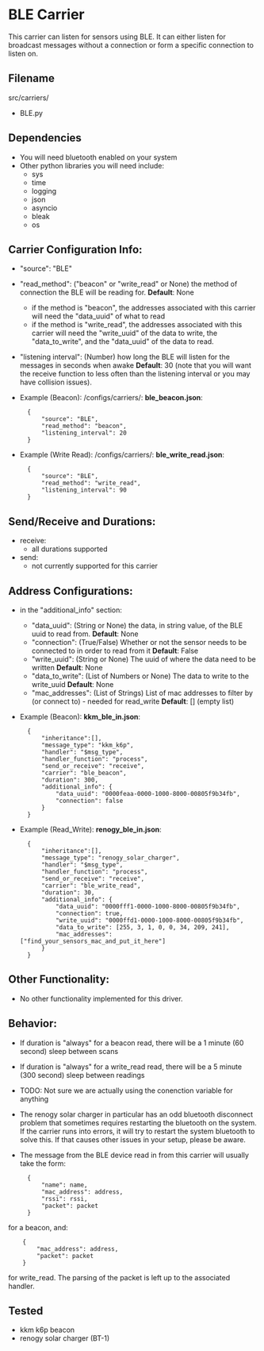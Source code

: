 # BLE Carrier
This carrier can listen for sensors using BLE. It can either listen for broadcast messages without a connection or form a specific connection to listen on. 

## Filename
src/carriers/
- BLE.py

## Dependencies
- You will need bluetooth enabled on your system 
- Other python libraries you will need include:
    - sys
    - time
    - logging
    - json
    - asyncio
    - bleak
    - os 

## Carrier Configuration Info:
- "source": "BLE" 
-  "read_method": ("beacon" or "write_read" or None) the method of connection the BLE will be reading for.  **Default**: None
    - if the method is "beacon", the addresses associated with this carrier will need the "data_uuid" of what to read
    - if the method is "write_read", the addresses associated with this carrier will need the "write_uuid" of the data to write, the "data_to_write", and the "data_uuid" of the data to read. 
- "listening interval": (Number) how long the BLE will listen for the messages in seconds when awake **Default**: 30 (note that you will want the receive function to less often than the listening interval or you may have collision issues). 

- Example (Beacon): 
/configs/carriers/:
**ble_beacon.json**:

        {
            "source": "BLE",
            "read_method": "beacon",
            "listening_interval": 20
        }   


- Example (Write Read): 
/configs/carriers/:
**ble_write_read.json**:

        {
            "source": "BLE",
            "read_method": "write_read",
            "listening_interval": 90
        }



## Send/Receive and Durations: 
- receive:
    - all durations supported 
- send: 
    - not currently supported for this carrier 

## Address Configurations: 
- in the "additional_info" section:
    - "data_uuid": (String or None) the data, in string value, of the BLE uuid to read from. **Default**: None
    - "connection": (True/False) Whether or not the sensor needs to be connected to in order to read from it **Default**: False
    - "write_uuid": (String or None) The uuid of where the data need to be written **Default**: None
    - "data_to_write": (List of Numbers or None) The data to write to the write_uuid **Default**: None
    - "mac_addresses": (List of Strings) List of mac addresses to filter by (or connect to) - needed for read_write **Default**: [] (empty list)
     

- Example (Beacon): 
**kkm_ble_in.json**:

        {
            "inheritance":[],
            "message_type": "kkm_k6p",
            "handler": "$msg_type",
            "handler_function": "process",
            "send_or_receive": "receive",
            "carrier": "ble_beacon",
            "duration": 300,
            "additional_info": {
                "data_uuid": "0000feaa-0000-1000-8000-00805f9b34fb",
                "connection": false
            } 
        }


- Example (Read_Write):
**renogy_ble_in.json**:

        {
            "inheritance":[],
            "message_type": "renogy_solar_charger",
            "handler": "$msg_type",
            "handler_function": "process",
            "send_or_receive": "receive",
            "carrier": "ble_write_read",
            "duration": 30,
            "additional_info": {
                "data_uuid": "0000fff1-0000-1000-8000-00805f9b34fb",
                "connection": true,
                "write_uuid": "0000ffd1-0000-1000-8000-00805f9b34fb",
                "data_to_write": [255, 3, 1, 0, 0, 34, 209, 241],
                "mac_addresses": ["find_your_sensors_mac_and_put_it_here"]
            } 
        }

## Other Functionality: 
- No other functionality implemented for this driver. 

## Behavior: 
- If duration is "always" for a beacon read, there will be a 1 minute (60 second) sleep between scans
- If duration is "always" for a write_read read, there will be a 5 minute (300 second) sleep between readings 
- TODO: Not sure we are actually using the conenction variable for anything 
- The renogy solar charger in particular has an odd bluetooth disconnect problem that sometimes requires restarting the bluetooth on the system. If the carrier runs into errors, it will try to restart the system bluetooth to solve this. If that causes other issues in your setup, please be aware. 
- The message from the BLE device read in from this carrier will usually take the form:

        {
            "name": name,
            "mac_address": address,
            "rssi": rssi,
            "packet": packet
        }

for a beacon, and:

        {
            "mac_address": address,
            "packet": packet
        }

for write_read. The parsing of the packet is left up to the associated handler. 


## Tested 
- kkm k6p beacon
- renogy solar charger (BT-1)


